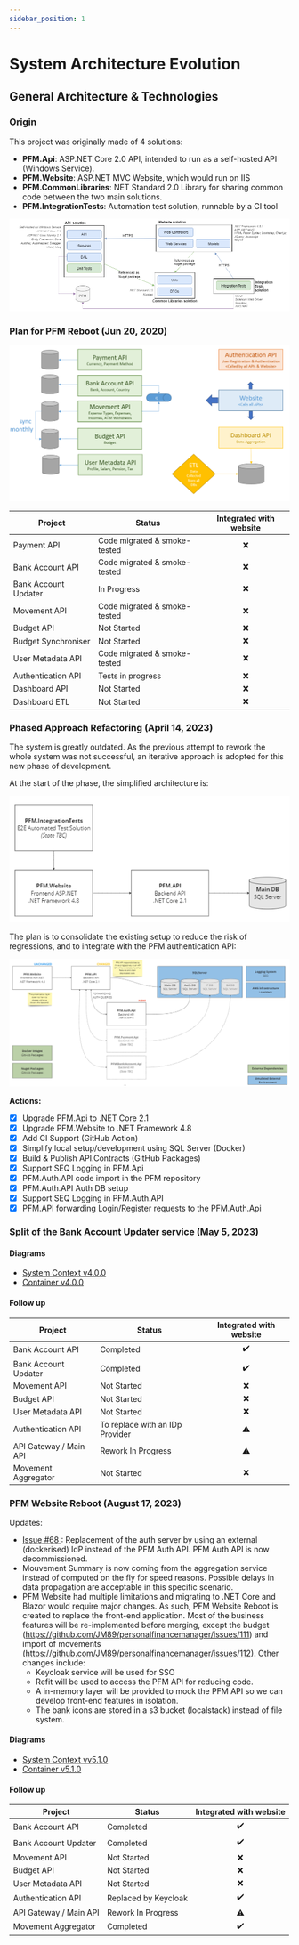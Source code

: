 ```yaml
---
sidebar_position: 1
---
```


# System Architecture Evolution

## General Architecture & Technologies

### Origin 

This project was originally made of 4 solutions:

* **PFM.Api**: ASP.NET Core 2.0 API, intended to run as a self-hosted API (Windows Service).
* **PFM.Website**: ASP.NET MVC Website, which would run on IIS
* **PFM.CommonLibraries**: NET Standard 2.0 Library for sharing common code between the two main solutions.
* **PFM.IntegrationTests**: Automation test solution, runnable by a CI tool

![GeneralArchitecture.png](../../static/img/pfm/GeneralArchitecture.png)

### Plan for PFM Reboot (Jun 20, 2020)

![PlanforReboot](../../static/img/pfm/PlanforReboot.png)

| Project              | Status                       | Integrated with website |
| -------------------- | ---------------------------- | :---------------------: |
| Payment API          | Code migrated & smoke-tested |            ❌            |
| Bank Account API     | Code migrated & smoke-tested |            ❌            |
| Bank Account Updater | In Progress                  |            ❌            |
| Movement API         | Code migrated & smoke-tested |            ❌            |
| Budget API           | Not Started                  |            ❌            |
| Budget Synchroniser  | Not Started                  |            ❌            |
| User Metadata API    | Code migrated & smoke-tested |            ❌            |
| Authentication API   | Tests in progress            |            ❌            |
| Dashboard API        | Not Started                  |            ❌            |
| Dashboard ETL        | Not Started                  |            ❌            |

### Phased Approach Refactoring (April 14, 2023)

The system is greatly outdated. As the previous attempt to rework the whole system was not successful, an iterative approach is adopted for this new phase of development.

At the start of the phase, the simplified architecture is:

![Architecture-Current-04-2023.PNG](../../static/img/pfm/Architecture/Architecture-Current-04-2023.PNG)

The plan is to consolidate the existing setup to reduce the risk of regressions, and to integrate with the PFM authentication API:

![Architecture-Proposal-04-2023.PNG](../../static/img/pfm/Architecture/Architecture-Proposal-04-2023.PNG)

**Actions:**
- [x] Upgrade PFM.Api to .NET Core 2.1
- [x] Upgrade PFM.Website to .NET Framework 4.8
- [x] Add CI Support (GitHub Action)
- [x] Simplify local setup/development using SQL Server (Docker)
- [x] Build & Publish API.Contracts (GitHub Packages)
- [x] Support SEQ Logging in PFM.Api
- [x] PFM.Auth.API code import in the PFM repository
- [x] PFM.Auth.API Auth DB setup
- [x] Support SEQ Logging in PFM.Auth.API
- [x] PFM.API forwarding Login/Register requests to the PFM.Auth.Api

### Split of the Bank Account Updater service (May 5, 2023)

#### Diagrams

- <a href="https://github.com/JM89/personalfinancemanager/blob/v4.0.0/Documentation/Pictures/Architecture/Architecture-C4-SystemContext.png">System Context v4.0.0</a>
- <a href="https://github.com/JM89/personalfinancemanager/blob/v4.0.0/Documentation/Pictures/Architecture/Architecture-C4-Container.png">Container v4.0.0</a>

#### Follow up

| Project                | Status                          | Integrated with website |
| ---------------------- | ------------------------------- | :---------------------: |
| Bank Account API       | Completed                       |            ✔️            |
| Bank Account Updater   | Completed                       |            ✔️            |
| Movement API           | Not Started                     |            ❌            |
| Budget API             | Not Started                     |            ❌            |
| User Metadata API      | Not Started                     |            ❌            |
| Authentication API     | To replace with an IDp Provider |            ⚠️            |
| API Gateway / Main API | Rework In Progress              |            ⚠️            |
| Movement Aggregator    | Not Started                     |            ❌            |

### PFM Website Reboot (August 17, 2023)

Updates:
- [Issue #68 ](https://github.com/JM89/personalfinancemanager/issues/68): Replacement of the auth server by using an external (dockerised) IdP instead of the PFM Auth API. PFM Auth API is now decommissioned.
- Mouvement Summary is now coming from the aggregation service instead of computed on the fly for speed reasons. Possible delays in data propagation are acceptable in this specific scenario.
- PFM Website had multiple limitations and migrating to .NET Core and Blazor would require major changes. As such, PFM Website Reboot is created to replace the front-end application. Most of the business features will be re-implemented before merging, except the budget (https://github.com/JM89/personalfinancemanager/issues/111) and import of movements (https://github.com/JM89/personalfinancemanager/issues/112). Other changes include:
    - Keycloak service will be used for SSO
    - Refit will be used to access the PFM API for reducing code.
    - A in-memory layer will be provided to mock the PFM API so we can develop front-end features in isolation.
    - The bank icons are stored in a s3 bucket (localstack) instead of file system.

#### Diagrams

- <a href="https://github.com/JM89/personalfinancemanager/blob/v5.1.0/Documentation/Pictures/Architecture/Architecture-C4-SystemContext.png">System Context vv5.1.0</a>
- <a href="https://github.com/JM89/personalfinancemanager/blob/v5.1.0/Documentation/Pictures/Architecture/Architecture-C4-Container.png">Container v5.1.0</a>

#### Follow up

| Project                | Status               | Integrated with website |
| ---------------------- | -------------------- | :---------------------: |
| Bank Account API       | Completed            |            ✔️            |
| Bank Account Updater   | Completed            |            ✔️            |
| Movement API           | Not Started          |            ❌            |
| Budget API             | Not Started          |            ❌            |
| User Metadata API      | Not Started          |            ❌            |
| Authentication API     | Replaced by Keycloak |            ✔️            |
| API Gateway / Main API | Rework In Progress   |            ⚠️            |
| Movement Aggregator    | Completed            |            ✔️            |
